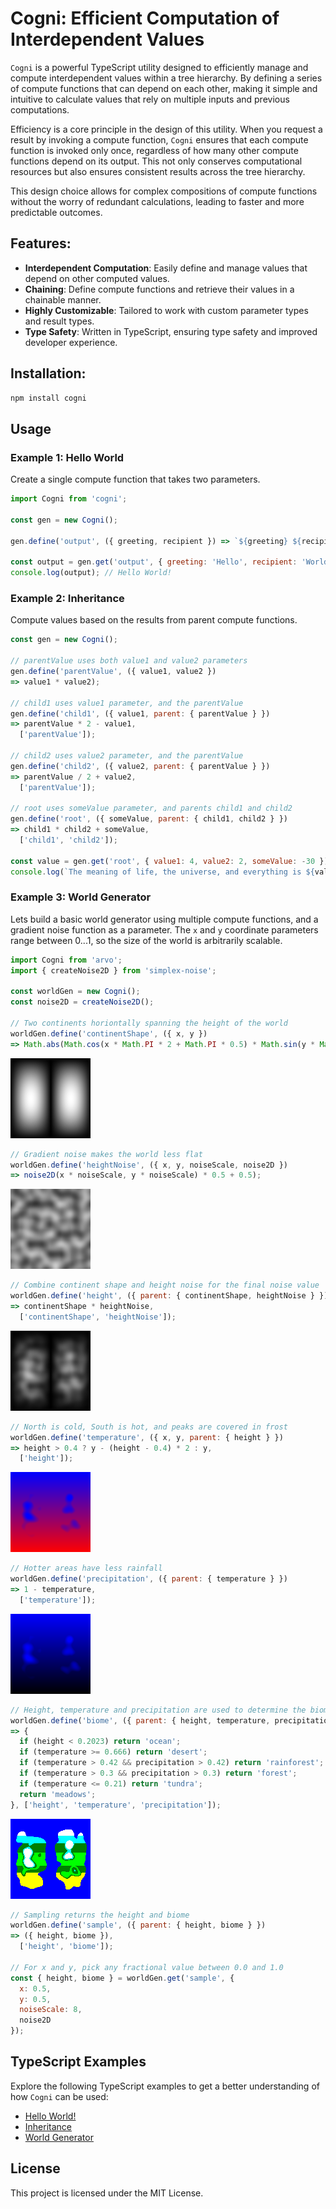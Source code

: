 # Cogni: Efficient Computation of Interdependent Values

`Cogni` is a powerful TypeScript utility designed to efficiently manage and compute interdependent values within a tree hierarchy. By defining a series of compute functions that can depend on each other, making it simple and intuitive to calculate values that rely on multiple inputs and previous computations.

Efficiency is a core principle in the design of this utility. When you request a result by invoking a compute function, `Cogni` ensures that each compute function is invoked only once, regardless of how many other compute functions depend on its output. This not only conserves computational resources but also ensures consistent results across the tree hierarchy.

This design choice allows for complex compositions of compute functions without the worry of redundant calculations, leading to faster and more predictable outcomes.

## Features:

- **Interdependent Computation**: Easily define and manage values that depend on other computed values.
- **Chaining**: Define compute functions and retrieve their values in a chainable manner.
- **Highly Customizable**: Tailored to work with custom parameter types and result types.
- **Type Safety**: Written in TypeScript, ensuring type safety and improved developer experience.

## Installation:

```sh
npm install cogni
```

## Usage

### Example 1: Hello World

Create a single compute function that takes two parameters.

```js
import Cogni from 'cogni';

const gen = new Cogni();

gen.define('output', ({ greeting, recipient }) => `${greeting} ${recipient}!`);

const output = gen.get('output', { greeting: 'Hello', recipient: 'World' });
console.log(output); // Hello World!
```

### Example 2: Inheritance

Compute values based on the results from parent compute functions.

```js
const gen = new Cogni();

// parentValue uses both value1 and value2 parameters
gen.define('parentValue', ({ value1, value2 })
=> value1 * value2);

// child1 uses value1 parameter, and the parentValue
gen.define('child1', ({ value1, parent: { parentValue } })
=> parentValue * 2 - value1,
  ['parentValue']);

// child2 uses value2 parameter, and the parentValue
gen.define('child2', ({ value2, parent: { parentValue } })
=> parentValue / 2 + value2,
  ['parentValue']);

// root uses someValue parameter, and parents child1 and child2
gen.define('root', ({ someValue, parent: { child1, child2 } })
=> child1 * child2 + someValue,
  ['child1', 'child2']);

const value = gen.get('root', { value1: 4, value2: 2, someValue: -30 });
console.log(`The meaning of life, the universe, and everything is ${value}`); // 42
```

### Example 3: World Generator

Lets build a basic world generator using multiple compute functions, and a gradient noise function as a parameter. The `x` and `y` coordinate parameters range between 0...1, so the size of the world is arbitrarily scalable.

```js
import Cogni from 'arvo';
import { createNoise2D } from 'simplex-noise';

const worldGen = new Cogni();
const noise2D = createNoise2D();

// Two continents horiontally spanning the height of the world
worldGen.define('continentShape', ({ x, y })
=> Math.abs(Math.cos(x * Math.PI * 2 + Math.PI * 0.5) * Math.sin(y * Math.PI)));
```
![Continent shapes](./images/world-gen-continent-shape.png "Continent shapes")

```js
// Gradient noise makes the world less flat
worldGen.define('heightNoise', ({ x, y, noiseScale, noise2D })
=> noise2D(x * noiseScale, y * noiseScale) * 0.5 + 0.5);
```
![Height noise](./images/world-gen-height-noise.png "Height noise")

```js
// Combine continent shape and height noise for the final noise value
worldGen.define('height', ({ parent: { continentShape, heightNoise } })
=> continentShape * heightNoise,
  ['continentShape', 'heightNoise']);
```
![Height](./images/world-gen-height.png "Height")

```js
// North is cold, South is hot, and peaks are covered in frost
worldGen.define('temperature', ({ x, y, parent: { height } })
=> height > 0.4 ? y - (height - 0.4) * 2 : y,
  ['height']);
```
![Preview of temperature map](./images/world-gen-temperature.png "Temperature")

```js
// Hotter areas have less rainfall
worldGen.define('precipitation', ({ parent: { temperature } })
=> 1 - temperature,
  ['temperature']);
```
![Image for precipitation](./images/world-gen-precipitation.png "Precipitation")

```js
// Height, temperature and precipitation are used to determine the biome
worldGen.define('biome', ({ parent: { height, temperature, precipitation } })
=> {
  if (height < 0.2023) return 'ocean';
  if (temperature >= 0.666) return 'desert';
  if (temperature > 0.42 && precipitation > 0.42) return 'rainforest';
  if (temperature > 0.3 && precipitation > 0.3) return 'forest';
  if (temperature <= 0.21) return 'tundra';
  return 'meadows';
}, ['height', 'temperature', 'precipitation']);
```
![Image for biomes](./images/world-gen-biome.png "Biome")

```js
// Sampling returns the height and biome
worldGen.define('sample', ({ parent: { height, biome } })
=> ({ height, biome }),
  ['height', 'biome']);

// For x and y, pick any fractional value between 0.0 and 1.0
const { height, biome } = worldGen.get('sample', {
  x: 0.5,
  y: 0.5,
  noiseScale: 8,
  noise2D
});
```

## TypeScript Examples

Explore the following TypeScript examples to get a better understanding of how `Cogni` can be used:

- [Hello World!](examples/hello-world.ts)
- [Inheritance](examples/inheritance.ts)
- [World Generator](examples/world-generator.ts)

## License

This project is licensed under the MIT License.
